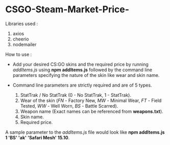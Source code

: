 # CSGO-Steam-Market-Price-
Libraries used :

1. axios
2. cheerio
3. nodemailer

How to use : 

- Add your desired CS:GO skins and the required price by running *addItems.js* using **npm addItems.js** followed by the command line parameters specifying the nature of the skin   like wear and skin name.

- Command line parameters are strictly required and are of 5 types. 
  1. StatTrak / No StatTrak (0 - No StatTrak, 1 - StatTrak).
  2. Wear of the skin (*FN* - Factory New, *MW* - Minimal Wear, *FT* - Field Tested, *WW* - Well Worn, *BS* - Battle Scarred).
  3. Weapon name (Exact names can be referenced from **weapons.txt**).
  4. Skin name.
  5. Required price.

A sample parameter to the *addItems.js* file would look like **npm addItems.js 1 'BS' 'ak' 'Safari Mesh' 15.10**.


